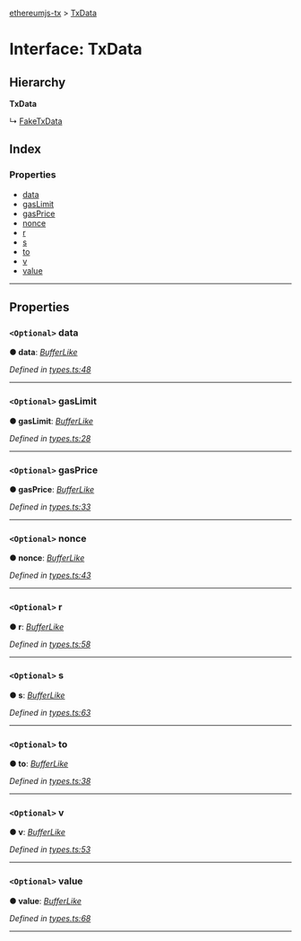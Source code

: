 [ethereumjs-tx](../README.md) > [TxData](../interfaces/txdata.md)

# Interface: TxData

## Hierarchy

**TxData**

↳ [FakeTxData](faketxdata.md)

## Index

### Properties

- [data](txdata.md#data)
- [gasLimit](txdata.md#gaslimit)
- [gasPrice](txdata.md#gasprice)
- [nonce](txdata.md#nonce)
- [r](txdata.md#r)
- [s](txdata.md#s)
- [to](txdata.md#to)
- [v](txdata.md#v)
- [value](txdata.md#value)

---

## Properties

<a id="data"></a>

### `<Optional>` data

**● data**: _[BufferLike](../#bufferlike)_

_Defined in [types.ts:48](https://github.com/ethereumjs/ethereumjs-vm/blob/2347a51/packages/tx/src/types.ts#L48)_

---

<a id="gaslimit"></a>

### `<Optional>` gasLimit

**● gasLimit**: _[BufferLike](../#bufferlike)_

_Defined in [types.ts:28](https://github.com/ethereumjs/ethereumjs-vm/blob/2347a51/packages/tx/src/types.ts#L28)_

---

<a id="gasprice"></a>

### `<Optional>` gasPrice

**● gasPrice**: _[BufferLike](../#bufferlike)_

_Defined in [types.ts:33](https://github.com/ethereumjs/ethereumjs-vm/blob/2347a51/packages/tx/src/types.ts#L33)_

---

<a id="nonce"></a>

### `<Optional>` nonce

**● nonce**: _[BufferLike](../#bufferlike)_

_Defined in [types.ts:43](https://github.com/ethereumjs/ethereumjs-vm/blob/2347a51/packages/tx/src/types.ts#L43)_

---

<a id="r"></a>

### `<Optional>` r

**● r**: _[BufferLike](../#bufferlike)_

_Defined in [types.ts:58](https://github.com/ethereumjs/ethereumjs-vm/blob/2347a51/packages/tx/src/types.ts#L58)_

---

<a id="s"></a>

### `<Optional>` s

**● s**: _[BufferLike](../#bufferlike)_

_Defined in [types.ts:63](https://github.com/ethereumjs/ethereumjs-vm/blob/2347a51/packages/tx/src/types.ts#L63)_

---

<a id="to"></a>

### `<Optional>` to

**● to**: _[BufferLike](../#bufferlike)_

_Defined in [types.ts:38](https://github.com/ethereumjs/ethereumjs-vm/blob/2347a51/packages/tx/src/types.ts#L38)_

---

<a id="v"></a>

### `<Optional>` v

**● v**: _[BufferLike](../#bufferlike)_

_Defined in [types.ts:53](https://github.com/ethereumjs/ethereumjs-vm/blob/2347a51/packages/tx/src/types.ts#L53)_

---

<a id="value"></a>

### `<Optional>` value

**● value**: _[BufferLike](../#bufferlike)_

_Defined in [types.ts:68](https://github.com/ethereumjs/ethereumjs-vm/blob/2347a51/packages/tx/src/types.ts#L68)_

---
